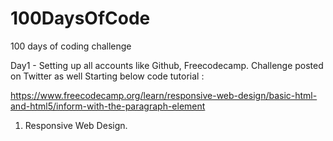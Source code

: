 # 100DaysOfCode
100 days of coding challenge

Day1 - Setting up all accounts like Github, Freecodecamp.
Challenge posted on Twitter as well
Starting below code tutorial :

https://www.freecodecamp.org/learn/responsive-web-design/basic-html-and-html5/inform-with-the-paragraph-element

1. Responsive Web Design.
